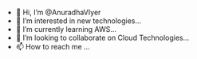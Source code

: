 - 👋 Hi, I’m @AnuradhaVIyer
- 👀 I’m interested in new technologies...
- 🌱 I’m currently learning AWS...
- 💞️ I’m looking to collaborate on Cloud Technologies...
- 📫 How to reach me ...

<!---
AnuradhaVIyer/AnuradhaVIyer is a ✨ special ✨ repository because its `README.md` (this file) appears on your GitHub profile.
You can click the Preview link to take a look at your changes.
--->
